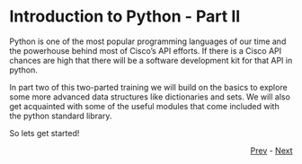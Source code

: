 # Introduction to Python - Part II

Python is one of the most popular programming languages of our time and the powerhouse behind most of Cisco’s API efforts. If there is a Cisco API chances are high that there will be a software development kit for that API in python. 

In part two of this two-parted training we will build on the basics to explore some more advanced data structures like dictionaries and sets. We will also get acquainted with some of the useful modules that come included with the python standard library.


So lets get started!

<div align="right">
   
   [Prev](/sessions/python_one/Readme.md) - [Next](standard_library.md)
</div>
